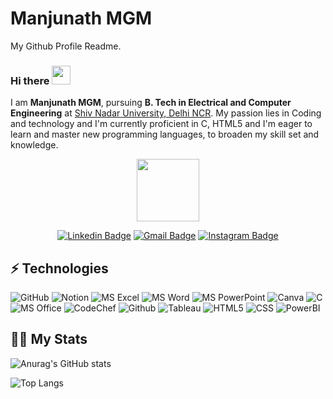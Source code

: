 # Manjunath MGM
My Github Profile Readme.
### Hi there   <img src="https://media.giphy.com/media/hvRJCLFzcasrR4ia7z/giphy.gif" width="30px"/>

I am **Manjunath MGM**, pursuing **B. Tech in Electrical and Computer Engineering** at [Shiv Nadar University, Delhi NCR](https://snu.edu.in/home). My passion lies in Coding and technology and I'm currently proficient in C, HTML5 and I'm eager to learn and master new programming languages, to broaden my skill set and knowledge.

<div id="header" align="center">
  <img src="https://media.giphy.com/media/M9gbBd9nbDrOTu1Mqx/giphy.gif" width="100"/>


[![Linkedin Badge](https://img.shields.io/badge/LinkedIn-0A66C2.svg?style=for-the-badge&logo=LinkedIn&logoColor=white&link=https://www.linkedin.com/in/manjunathmgm/)](https://www.linkedin.com/in/manjunathmgm/)
[![Gmail Badge](https://img.shields.io/badge/Gmail-EA4335.svg?style=for-the-badge&logo=Gmail&logoColor=white&link=mailto:mm153@snu.edu.in)](mailto:mm153@snu.edu.in)
[![Instagram Badge](https://img.shields.io/badge/Instagram-E4405F.svg?style=for-the-badge&logo=Instagram&logoColor=white&link=https://www.instagram.com/man.ju.nath/)](https://www.instagram.com/man.ju.nath/)
<br/>
</div>

## ⚡ Technologies


![GitHub](https://img.shields.io/badge/GitHub-181717.svg?style=for-the-badge&logo=GitHub&logoColor=white)
![Notion](https://img.shields.io/badge/Notion-000000.svg?style=for-the-badge&logo=Notion&logoColor=white)
![MS Excel](https://img.shields.io/badge/MS%20Excel-217346.svg?style=for-the-badge&logo=Microsoft-Excel&logoColor=white)
![MS Word](https://img.shields.io/badge/MS%20Word-2B579A.svg?style=for-the-badge&logo=Microsoft-Word&logoColor=white)
![MS PowerPoint](https://img.shields.io/badge/MS%20PowerPoint-B7472A.svg?style=for-the-badge&logo=Microsoft-PowerPoint&logoColor=white)
![Canva](https://img.shields.io/badge/Canva-00C4CC.svg?style=for-the-badge&logo=Canva&logoColor=white)
![C](https://img.shields.io/badge/-A8B9CC.svg?style=for-the-badge&logo=C&logoColor=black)
![MS Office](https://img.shields.io/badge/MS%20Office-D83B01.svg?style=for-the-badge&logo=Microsoft-Office&logoColor=white)
![CodeChef](https://img.shields.io/badge/CodeChef-5B4638.svg?style=for-the-badge&logo=CodeChef&logoColor=white)
![Github](https://img.shields.io/badge/GitHub-181717.svg?style=for-the-badge&logo=GitHub&logoColor=white)
![Tableau](https://img.shields.io/badge/Tableau-E97627?style=for-the-badge&logo=Tableau&logoColor=white)
![HTML5](https://img.shields.io/badge/HTML5-E34F26.svg?style=for-the-badge&logo=HTML5&logoColor=white)
![CSS](https://img.shields.io/badge/CSS3-1572B6.svg?style=for-the-badge&logo=CSS3&logoColor=white)
![PowerBI](https://img.shields.io/badge/Power%20BI-F2C811.svg?style=for-the-badge&logo=Power-BI&logoColor=black)

## 💪🏻 My Stats

![Anurag's GitHub stats](https://github-readme-stats.vercel.app/api?username=ManjunathMGM&show_icons=true)


![Top Langs](https://github-readme-stats.vercel.app/api/top-langs/?username=ManjunathMGM&layout=compact)
